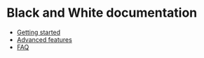 # Black and White documentation

* [Getting started](https://lepi-s.github.com/black-and-white/getting-started.md)
* [Advanced features](https://lepi-s.github.com/black-and-white/advanced-features.md)
* [FAQ](https://lepi-s.github.com/black-and-white/faq.md)

